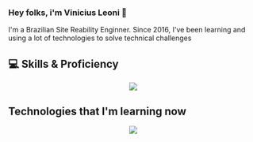 ### Hey folks, i'm Vinicius Leoni 👋

I'm a Brazilian Site Reability Enginner. Since 2016, I've been learning and using a lot of technologies to solve technical challenges


## 💻 Skills & Proficiency
<p align="center">
  <a href="https://skillicons.dev">
    <img src="https://skillicons.dev/icons?i=git,kubernetes,docker,aws,vscode,azure,grafana,gcp,prometheus" />
  </a>
</p>

## Technologies that I'm learning now

<p align="center">
  <a href="https://skillicons.dev">
    <img src="https://skillicons.dev/icons?i=go,mongodb," />
  </a>
</p>

<!--
**brokeoligarchy/brokeoligarchy** is a ✨ _special_ ✨ repository because its `README.md` (this file) appears on your GitHub profile.

Here are some ideas to get you started:

- 🔭 I’m currently working on ...
- 🌱 I’m currently learning ...
- 👯 I’m looking to collaborate on ...
- 🤔 I’m looking for help with ...
- 💬 Ask me about ...
- 📫 How to reach me: ...
- 😄 Pronouns: ...
- ⚡ Fun fact: ...
-->

